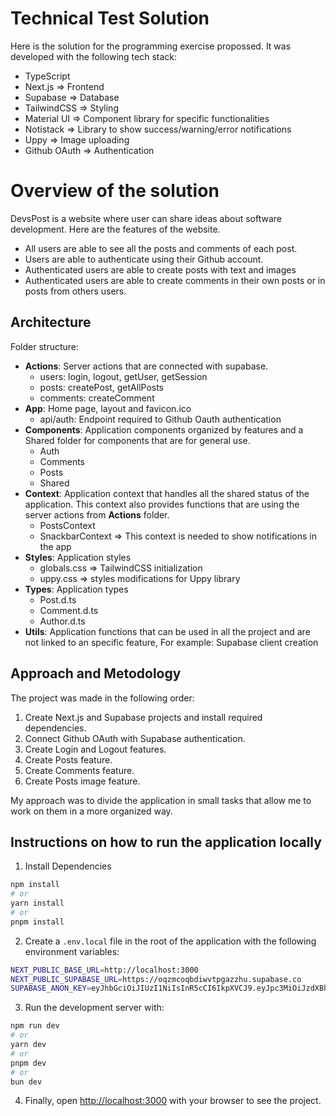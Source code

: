 # Technical Test Solution

Here is the solution for the programming exercise propossed. It was developed with the following tech stack:

- TypeScript
- Next.js => Frontend
- Supabase => Database 
- TailwindCSS => Styling
- Material UI => Component library for specific functionalities
- Notistack => Library to show success/warning/error notifications
- Uppy => Image uploading
- Github OAuth => Authentication

# Overview of the solution

DevsPost is a website where user can share ideas about software development. Here are the features of the website. 
- All users are able to see all the posts and comments of each post.
- Users are able to authenticate using their Github account.
- Authenticated users are able to create posts with text and images
- Authenticated users are able to create comments in their own posts or in posts from others users.

## Architecture

Folder structure:
* **Actions**: Server actions that are connected with supabase.
	* users: login, logout, getUser, getSession
	 * posts: createPost, getAllPosts
	 *	comments: createComment
 * **App**: Home page, layout and favicon.ico
	  *	api/auth: Endpoint required to Github Oauth authentication
  * **Components**: Application components organized by features and a Shared folder for components that are for general use.
	  *	Auth
	  *	Comments
	  *	Posts
	  *	Shared
  * **Context**: Application context that handles all the shared status of the application. This context also provides functions that are using the server actions from  **Actions** folder.
	  *	PostsContext
	  *	SnackbarContext => This context is needed to show notifications in the app
 * **Styles**: Application styles
	 *	globals.css => TailwindCSS initialization
	 *	uppy.css => styles modifications for Uppy library
 * **Types**: Application types
	 *	Post.d.ts
	 *	Comment.d.ts
	 *	Author.d.ts
 * **Utils**: Application functions that can be used in all the project and are not linked to an specific feature, For example: Supabase client creation

## Approach and Metodology

The project was made in the following order:
1. Create Next.js and Supabase projects and install required dependencies.
2. Connect Github OAuth with Supabase authentication.
3. Create Login and Logout features.
4. Create Posts feature.
5. Create Comments feature.
6. Create Posts image feature.

My approach was to divide the application in small tasks that allow me to work on them in a more organized way.

## Instructions on how to run the application locally

1. Install Dependencies

```bash
npm install
# or
yarn install
# or
pnpm install
```
2. Create a `.env.local` file in the root of the application with the following environment variables:
```bash
NEXT_PUBLIC_BASE_URL=http://localhost:3000
NEXT_PUBLIC_SUPABASE_URL=https://oqzmcoqbdiwvtpgazzhu.supabase.co
SUPABASE_ANON_KEY=eyJhbGciOiJIUzI1NiIsInR5cCI6IkpXVCJ9.eyJpc3MiOiJzdXBhYmFzZSIsInJlZiI6Im9xem1jb3FiZGl3dnRwZ2F6emh1Iiwicm9sZSI6ImFub24iLCJpYXQiOjE3MjE5NDc3MTgsImV4cCI6MjAzNzUyMzcxOH0.wQARGMucJjCWccXcYqvuh4-BnieeHxarmWsBY_YBe3k
```
3. Run the development server with:
```bash
npm run dev
# or
yarn dev
# or
pnpm dev
# or
bun dev
```
4. Finally, open [http://localhost:3000](http://localhost:3000) with your browser to see the project.
